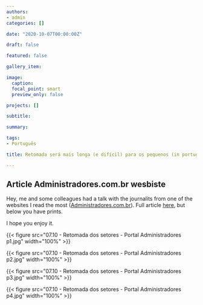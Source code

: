 ```yaml
---
authors:
- admin
categories: []

date: "2020-10-07T00:00:00Z"

draft: false

featured: false

gallery_item:

image:
  caption: 
  focal_point: smart
  preview_only: false

projects: []

subtitle: 

summary: 

tags: 
- Português

title: Retomada será mais longa (e difícil) para os pequenos (in portuguese)

---
```



##  Article Administradores.com.br wesbiste

Hey, me and some colleagues had a talk with the journalits from one of the websites I read the most ([Administradores.com.br](Administradores.com.br)). Full article [here](https://administradores.com.br/noticias/retomada-será-mais-longa-e-difícil-para-os-pequenos), but below you have prints. 

I hope you enjoy it.



{{< figure src="07.10 - Retomada dos setores - Portal Administradores p1.jpg" width="100%" >}}

{{< figure src="07.10 - Retomada dos setores - Portal Administradores p2.jpg" width="100%" >}}

{{< figure src="07.10 - Retomada dos setores - Portal Administradores p3.jpg" width="100%" >}}

{{< figure src="07.10 - Retomada dos setores - Portal Administradores p4.jpg" width="100%" >}}
